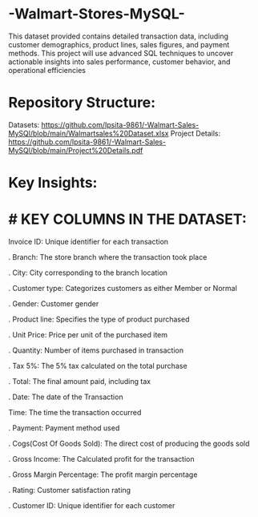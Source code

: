 # -Walmart-Stores-MySQL-

This dataset provided contains detailed transaction data, including customer demographics, product lines, sales figures, and payment methods. This project will use advanced SQL techniques to uncover actionable insights into sales performance, customer behavior, and operational efficiencies


# Repository Structure:

Datasets: https://github.com/Ipsita-9861/-Walmart-Sales-MySQl/blob/main/Walmartsales%20Dataset.xlsx <be />
Project Details: https://github.com/Ipsita-9861/-Walmart-Sales-MySQl/blob/main/Project%20Details.pdf

# Key Insights:

# # KEY COLUMNS IN THE DATASET:

  Invoice ID: Unique identifier for each transaction <br />

. Branch:  The store branch where the transaction took place <br />

. City: City corresponding to the branch location <br />

. Customer type: Categorizes customers as either Member or Normal <br />

. Gender: Customer gender <br />

. Product line: Specifies the type of product purchased <br />

. Unit Price: Price per unit of the purchased item <br />

. Quantity: Number of items purchased in transaction <br />

. Tax 5%: The 5% tax calculated on the total purchase <br />

. Total: The final amount paid, including tax <br />

. Date: The date of the Transaction <br />

Time: The time the transaction occurred <br />

. Payment: Payment method used<br />

. Cogs(Cost Of Goods Sold): The direct cost of producing the goods sold<br />

. Gross Income: The Calculated profit for the transaction<br />

. Gross Margin Percentage: The profit margin percentage<br />

. Rating: Customer satisfaction rating<br />

. Customer ID: Unique identifier for each customer<br />




